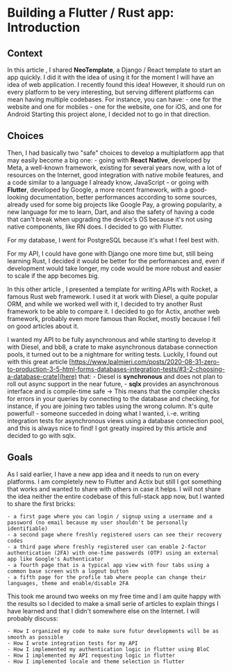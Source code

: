 # Building a Flutter / Rust app: Introduction

## Context

In this article [](here), I shared **NeoTemplate**, a Django / React template to start an app quickly. I did it with the idea of using it for the moment I will have an idea of web application. I recently found this idea! However, it should run on every platform to be very interesting, but serving different platforms can mean having multiple codebases. For instance, you can have: - one for the website and one for mobiles - one for the website, one for iOS, and one for Android
Starting this project alone, I decided not to go in that direction.

## Choices

Then, I had basically two "safe" choices to develop a multiplatform app that may easily become a big one: - going with **React Native**, developed by Meta, a well-known framework, existing for several years now, with a lot of resources on the Internet, good integration with native mobile features, and a code similar to a language I already know, JavaScript - or going with **Flutter**, developed by Google, a more recent framework, with a good-looking documentation, better performances according to some sources, already used for some big projects like Google Pay, a growing popularity, a new language for me to learn, Dart, and also the safety of having a code that can't break when upgrading the device's OS because it's not using native components, like RN does.
I decided to go with Flutter.

For my database, I went for PostgreSQL because it's what I feel best with.

For my API, I could have gone with Django one more time but, still being learning Rust, I decided it would be better for the performances and, even if development would take longer, my code would be more robust and easier to scale if the app becomes big.

In this other article [](here), I presented a template for writing APIs with Rocket, a famous Rust web framework. I used it at work with Diesel, a quite popular ORM, and while we worked well with it, I decided to try another Rust framework to be able to compare it. I decided to go for Actix, another web framework, probably even more famous than Rocket, mostly because I fell on good articles about it.

I wanted my API to be fully asynchronous and while starting to develop it with Diesel, and bb8, a crate to make asynchronous database connection pools, it turned out to be a nightmare for writing tests. Luckily, I found out with this great article [https://www.lpalmieri.com/posts/2020-08-31-zero-to-production-3-5-html-forms-databases-integration-tests/#3-2-choosing-a-database-crate](here) that: - Diesel is **synchronous** and does not plan to roll out async support in the near future, - **sqlx** provides an asynchronous interface and is compile-time safe
-> This means that the compiler checks for errors in your queries by connecting to the database and checking, for instance, if you are joining two tables using the wrong column. It's quite powerful! - someone succeded in doing what I wanted, i.-e. writing integration tests for asynchronous views using a database connection pool, and this is always nice to find!
I got greatly inspired by this article and decided to go with sqlx.

## Goals

As I said earlier, I have a new app idea and it needs to run on every platforms. I am completely new to Flutter and Actix but still I got something that works and wanted to share with others in case it helps. I will not share the idea neither the entire codebase of this full-stack app now, but I wanted to share the first bricks:

    - a first page where you can login / signup using a username and a password (no email because my user shouldn't be personally identifiable)
    - a second page where freshly registered users can see their recovery codes
    - a third page where freshly registered user can enable 2-factor authentication (2FA) with one-time passwords (OTP) using an external app like Google's Authenticator
    - a fourth page that is a typical app view with four tabs using a common base screen with a logout button
    - a fifth page for the profile tab where people can change their languages, theme and enable/disable 2FA

This took me around two weeks on my free time and I am quite happy with the results so I decided to make a small serie of articles to explain things I have learned and that I didn't somewhere else on the Internet. I will probably discuss:

    - How I organized my code to make sure futur developments will be as smooth as possible
    - How I wrote integration tests for my API
    - How I implemented my authentication logic in flutter using BloC
    - How I implemented my API requesting logic in flutter
    - How I implemented locale and theme selection in flutter
